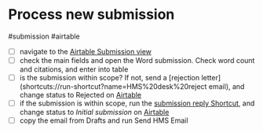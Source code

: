 # Process new submission

#submission #airtable

- [ ] navigate to the [Airtable Submission  view](x-icabmobile://x-callback-url/open?url=https://airtable.com/appXhmKzo4WMgQJnn/tblkbjPK1lfVmbzhY/viwGPymdoQQTwZZGW?blocks=hide) 
- [ ] check the main fields and open the Word submission. Check word count and citations, and enter into table 
- [ ] is the submission within scope? If not, send a [rejection letter](shortcuts://run-shortcut?name=HMS%20desk%20reject email), and change status to Rejected on [Airtable](x-icabmobile://x-callback-url/open?url=https://airtable.com/appXhmKzo4WMgQJnn/tblkbjPK1lfVmbzhY/viwGPymdoQQTwZZGW?blocks=hide) 
- [ ] if the submission is within scope, run the [submission reply Shortcut](shortcuts://run-shortcut?name=HMS%20submission%20email%20reply), and change status to *Initial submission* on [Airtable](x-icabmobile://x-callback-url/open?url=https://airtable.com/appXhmKzo4WMgQJnn/tblkbjPK1lfVmbzhY/viwGPymdoQQTwZZGW?blocks=hide)
- [ ] copy the email from Drafts and run Send HMS Email
